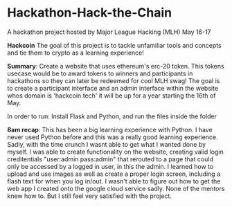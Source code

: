 # Hackathon-Hack-the-Chain
A hackathon project hosted by Major League Hacking (MLH) May 16-17


**Hackcoin**
The goal of this project is to tackle unfamiliar tools and concepts and tie them to crypto as a learning experience!

**Summary**: Create a website that uses ethereum's erc-20 token. This tokens usecase would be to award tokens
to winners and participants in hackathons so they can later be redeemed for cool MLH swag! The goal is to create a participant 
interface and an admin interface within the website whos domain is 'hackcoin.tech' it will be up for a year starting 
the 16th of May.

In order to run: Install Flask and Python, and run the files inside the folder

**8am recap**: This has been a big learning experience with Python. I have never used Python before and this was a really good learning experience. Sadly, with the time crunch I wasnt able to get what I wanted done by myself. I was able to create functionality on the website, creating valid login creditentials "user:admin pass:admin" that rerouted to a page that could only be accessed by a logged in user, in this the admin. I learned how to upload and use images as well as create a proper login screen, including a flash text for when you log in/out. I wasn't able to figure out how to get the web app I created onto the google cloud service sadly. None of the mentors knew how to. But I still feel very satisfied with the project.
